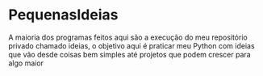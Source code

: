 # PequenasIdeias
A maioria dos programas feitos aqui são a execução do meu repositório privado chamado ideias, o objetivo aqui é praticar meu Python com ideias que vão desde coisas bem simples até projetos que podem crescer para algo maior
